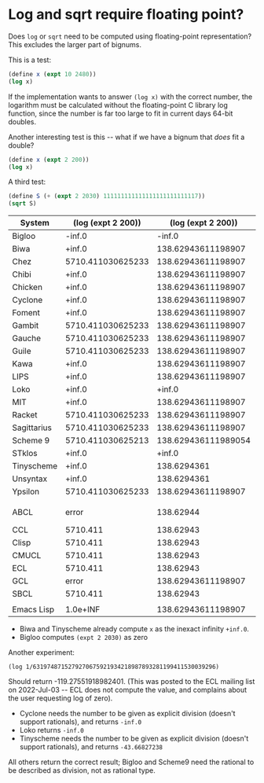 # Log and sqrt require floating point?

Does `log` or `sqrt` need to be computed using floating-point representation?
This excludes the larger part of bignums.

This is a test:

```scheme
(define x (expt 10 2480))
(log x)
```

If the implementation wants to answer `(log x)` with the correct
number, the logarithm must be calculated without the floating-point 
C library log function, since the number is far too large to fit 
in current days 64-bit doubles.

Another interesting test is this -- what if we have a bignum that *does* fit a double?

```scheme
(define x (expt 2 200))
(log x)
```

A third test:
```scheme
(define S (+ (expt 2 2030) 111111111111111111111111117))
(sqrt S)
```

|System      | (log (expt 2 200)) | (log (expt 2 200)) | (sqrt S) |
|------------|--------------------|---|---|
|Bigloo      | -inf.0             | -inf.0             | 10540925533894.598 |
|Biwa        | +inf.0             | 138.62943611198907 | +inf.0 |
|Chez        | 5710.411030625233  | 138.62943611198907 | 3.511119404027961e305 |
|Chibi       | +inf.0             | 138.62943611198907 | 3.511119404027961e+305 |
|Chicken     | +inf.0             | 138.62943611198907 | +inf.0 |
|Cyclone     | +inf.0             | 138.62943611198907 | +inf.0 |
|Foment      | +inf.0             | 138.62943611198907 | error |
|Gambit      | 5710.411030625233  | 138.62943611198907 | 3.511119404027961e305 |
|Gauche      | 5710.411030625233  | 138.62943611198907 | +inf.0 |
|Guile       | 5710.411030625233  | 138.62943611198907 | 3.511119404027961e305 |
|Kawa        | +inf.0             | 138.62943611198907 | +inf.0 |
|LIPS        | +inf.0             | 138.62943611198907 | +inf.0 |
|Loko        | +inf.0             | +inf.0             | +inf.0 |
|MIT         | +inf.0             | 138.62943611198907 | error |
|Racket      | 5710.411030625233  | 138.62943611198907 | 3.511119404027961e+305
|Sagittarius | 5710.411030625233  | 138.62943611198907 | +inf.0 |
|Scheme 9    | 5710.411030625213  | 138.629436111989054| 3.51111940402796075e+305 |
|STklos      | +inf.0             | +inf.0             | +inf.0 |
|Tinyscheme  | +inf.0             | 138.6294361        | +inf.0 |
|Unsyntax    | +inf.0             | 138.6294361        | 3.511119404027961e+305 |
|Ypsilon     | 5710.411030625233  | 138.62943611198907 | +inf.0 |
|            |          |           |
| ABCL       | error    | 138.62944 | error (argument too large to fit single float) |
| CCL        | 5710.411 | 138.62943 | overflow |
| Clisp      | 5710.411 | 138.62943 | overflow |
| CMUCL      | 5710.411 | 138.62943 | overflow |
| ECL        | 5710.411 | 138.62943 | overflow |
| GCL        | error    | 138.62943611198907 | error |
| SBCL       | 5710.411 | 138.62943 | overflow |
|            |          |
|Emacs Lisp  | 1.0e+INF | 138.62943611198907 | 1.0e+INF |

* Biwa and Tinyscheme already compute `x` as the inexact infinity `+inf.0`.
* Bigloo computes `(expt 2 2030)` as zero

Another experiment:

```
(log 1/6319748715279270675921934218987893281199411530039296)
```
Should return -119.27551918982401. (This was posted to the ECL mailing list on 2022-Jul-03 -- ECL does not compute the value, and complains about the user requesting log of zero).

* Cyclone needs the number to be given as explicit division (doesn't support rationals), and returns `-inf.0`
* Loko returns `-inf.0`
* Tinyscheme needs the number to be given as explicit division (doesn't support rationals), and returns `-43.66827238`

All others return the correct result; Bigloo and Scheme9 need the rational to be described as division, not as rational type.
